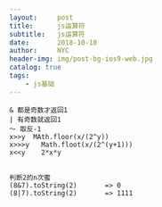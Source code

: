 ```yaml
---
layout:     post
title:      js运算符
subtitle:   js运算符
date:       2018-10-10
author:     NYC
header-img: img/post-bg-ios9-web.jpg
catalog: true
tags:
    - js基础
---
```


    & 都是奇数才返回1
    | 有奇数就返回1
    ～ 取反-1
    x>>y  MAth.floor(x/(2^y))
    x>>>y   Math.floot(x/(2^(y+1)))
    x<<y    2*x*y


    判断2的n次蜜
    (8&7).toString(2)       => 0
    (8|7).toString(2)       => 1111
